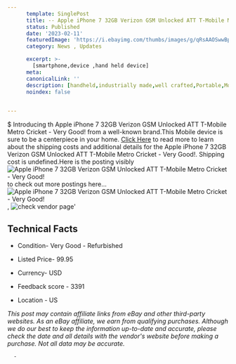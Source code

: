 ```yaml
---
      template: SinglePost
      title: -- Apple iPhone 7 32GB Verizon GSM Unlocked ATT T-Mobile Metro Cricket - Very Good!
      status: Published
      date: '2023-02-11'
      featuredImage: 'https://i.ebayimg.com/thumbs/images/g/qRsAAOSwwBpjilzS/s-l225.jpg'
      category: News , Updates

      excerpt: >-
        [smartphone,device ,hand held device]
      meta:
      canonicalLink: ''
      description: [handheld,industrially made,well crafted,Portable,Mobile,Compact,Convenient,Lightweight,Maneuverable,Man-portable,Miniature,Carriable,Hand-held,Light,Holdable,Transportable,Mobile device,Pocket-sized,On-the-go,Wireless,Cordless,Compact size,Convenient size, smartphone,device ,hand held device]
      noindex: false
      

---
```

$
      Introducing th Apple iPhone 7 32GB Verizon GSM Unlocked ATT T-Mobile Metro Cricket - Very Good! from a well-known brand.This Mobile device  is sure to be a centerpiece in your home. [Click Here](https://www.ebay.com/itm/275563980141?hash=item4028e4a56d%3Ag%3AqRsAAOSwwBpjilzS&amdata=enc%3AAQAHAAAA4OQqyeSCYY%2Fojetu%2FVZXXke6DAn0DAQTq4pGxXmzHRlHNo0frZn4D6B8O760Xe8TfJAvZ0wDf87XgclThxpUR90xthXybjGBm9ULQpehYELB%2FXgW7iUfwSwEXxw6jAh1IyFaz93pIWg39xdR6tRmrGWQ521OHBh4vHf0oE0nkhhBONL4Qpr1akkFEFXFfX8rlyN4iXjipNQcumXkLPN4WFGwv7QL%2B66W5sy%2B3XC1XQgU5gFMc9DNVS3YI5SbrLriTSk0q4mdPvPpxAmE5SlnA%2By5ZjvSsLa%2FMZle2lMy7YNv&mkevt=1&mkcid=1&mkrid=711-53200-19255-0&campid=%253CePNCampaignId%253E&customid=%253CreferenceId%253E&toolid=10049) to read more to learn about the shipping costs and additional details for the Apple iPhone 7 32GB Verizon GSM Unlocked ATT T-Mobile Metro Cricket - Very Good!. Shipping cost is undefined.Here is the posting visibly ![Apple iPhone 7 32GB Verizon GSM Unlocked ATT T-Mobile Metro Cricket - Very Good!](https://i.ebayimg.com/thumbs/images/g/qRsAAOSwwBpjilzS/s-l225.jpg) to check out more postings here... ![Apple iPhone 7 32GB Verizon GSM Unlocked ATT T-Mobile Metro Cricket - Very Good!](https://i.ebayimg.com/images/g/qRsAAOSwwBpjilzS/s-l640.jpg), ![check vendor page]()'

      

 ## Technical Facts 



     
      

 - Condition- Very Good - Refurbished 


      

 - Listed Price- 99.95 


      

 - Currency- USD 


      

 - Feedback score - 3391 


      

 - Location - US 


      
      

 *_This post may contain affiliate links from eBay and other third-party websites. As an eBay affiliate, we earn from qualifying purchases. Although we do our best to keep the information up-to-date and accurate, please check the date and all details with the vendor's website before making a purchase. Not all data may be accurate._*




      -
